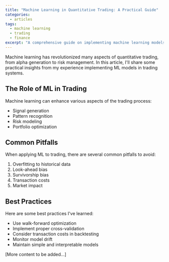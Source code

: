 ```yaml
---
title: "Machine Learning in Quantitative Trading: A Practical Guide"
categories:
  - articles
tags:
  - machine learning
  - trading
  - finance
excerpt: "A comprehensive guide on implementing machine learning models in quantitative trading strategies."
---
```


Machine learning has revolutionized many aspects of quantitative trading, from alpha generation to risk management. In this article, I'll share some practical insights from my experience implementing ML models in trading systems.

## The Role of ML in Trading

Machine learning can enhance various aspects of the trading process:
- Signal generation
- Pattern recognition
- Risk modeling
- Portfolio optimization

## Common Pitfalls

When applying ML to trading, there are several common pitfalls to avoid:
1. Overfitting to historical data
2. Look-ahead bias
3. Survivorship bias
4. Transaction costs
5. Market impact

## Best Practices

Here are some best practices I've learned:
- Use walk-forward optimization
- Implement proper cross-validation
- Consider transaction costs in backtesting
- Monitor model drift
- Maintain simple and interpretable models

[More content to be added...] 